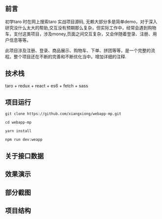 ## 前言
初学taro 时在网上搜索taro 实战项目源码, 无赖大部分多是简单demo，对于深入研究没什么太大的帮助,交互没有预期那么复杂，但实际工作中，经常会遇到购物车，支付这类项目，涉及money,页面之间交互复杂，又会伴随着登录、注册、用户信息等等。

此项目涉及注册、登录、商品展示、购物车、下单、拼团等等，是一个完整的流程。整个项目还在不断的完善和不断优化当中。增加详细的注释.

## 技术栈
taro + redux + react + es6 + fetch + sass

## 项目运行
```
git clone https://github.com/xiangxiong/webapp-mp.git

cd webapp-mp

yarn install

npm run dev:weapp
```

## 关于接口数据


## 效果演示


## 部分截图


## 项目结构

